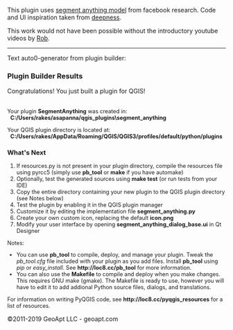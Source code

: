 This plugin uses [segment anything model](https://segment-anything.com/) from facebook research. Code and UI inspiration taken from [deepness](https://github.com/INF800/qgis-plugin-deepness).

This work would not have been possible without the introductory youtube videos by [Rob](https://www.youtube.com/watch?v=GccxvQ1ypbc&list=PLNGJFYgJ43Vo2P9Q8TWf7_ApmFDTiW9Ku).

---
Text auto0-generator from plugin builder:

<h3>Plugin Builder Results</h3>

Congratulations! You just built a plugin for QGIS!<br/><br />

<div id='help' style='font-size:.9em;'>
Your plugin <b>SegmentAnything</b> was created in:<br>
&nbsp;&nbsp;<b>C:/Users/rakes/asapanna/qgis_plugins\segment_anything</b>
<p>
Your QGIS plugin directory is located at:<br>
&nbsp;&nbsp;<b>C:/Users/rakes/AppData/Roaming/QGIS/QGIS3/profiles/default/python/plugins</b>
<p>
<h3>What's Next</h3>
<ol>
    <li>If resources.py is not present in your plugin directory, compile the resources file using pyrcc5 (simply use <b>pb_tool</b> or <b>make</b> if you have automake)
    <li>Optionally, test the generated sources using <b>make test</b> (or run tests from your IDE)
    <li>Copy the entire directory containing your new plugin to the QGIS plugin directory (see Notes below)
    <li>Test the plugin by enabling it in the QGIS plugin manager
    <li>Customize it by editing the implementation file <b>segment_anything.py</b>
    <li>Create your own custom icon, replacing the default <b>icon.png</b>
    <li>Modify your user interface by opening <b>segment_anything_dialog_base.ui</b> in Qt Designer
</ol>
Notes:
<ul>
    <li>You can use <b>pb_tool</b> to compile, deploy, and manage your plugin. Tweak the <i>pb_tool.cfg</i> file included with your plugin as you add files. Install <b>pb_tool</b> using 
        <i>pip</i> or <i>easy_install</i>. See <b>http://loc8.cc/pb_tool</b> for more information.
    <li>You can also use the <b>Makefile</b> to compile and deploy when you
        make changes. This requires GNU make (gmake). The Makefile is ready to use, however you 
        will have to edit it to add addional Python source files, dialogs, and translations.
</ul>
</div>
<div style='font-size:.9em;'>
<p>
For information on writing PyQGIS code, see <b>http://loc8.cc/pyqgis_resources</b> for a list of resources.
</p>
</div>
<p>
&copy;2011-2019 GeoApt LLC - geoapt.com 
</p
